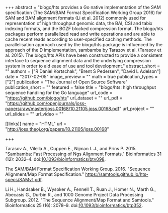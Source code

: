 +++
abstract = "bíogo/hts provides a Go native implementation of the SAM specification (The SAM/BAM Format Specification Working Group 2016) for SAM and BAM alignment formats (Li et al. 2012) commonly used for representation of high throughput genomic data, the BAI, CSI and tabix indexing formats, and the BGZF blocked compression format. The bíogo/hts packages perform parallelized read and write operations and are able to cache recent reads according to user-specified caching methods. The parallelisation approach used by the bíogo/hts package is influenced by the approach of the D implementation, sambamba by Tarazov et al. (Tarasov et al. 2015). The bíogo/hts APIs have been constructed to provide a consistent interface to sequence alignment data and the underlying compression system in order to aid ease of use and tool development."
abstract_short = ""
authors = ["R Daniel Kortschak", "Brent S Pedersen", "David L Adelson"]
date = "2017-02-05"
image_preview = ""
math = true
publication_types = ["2"]
publication = "The Journal of Open Source Software"
publication_short = ""
featured = false
title = "bíogo/hts: high throughput sequence handling for the Go language"
url_code = "https://github.com/biogo/hts"
url_dataset = ""
url_pdf = "https://github.com/openjournals/joss-papers/raw/master/joss.00168/10.21105.joss.00168.pdf"
url_project = ""
url_slides = ""
url_video = ""

[[links]]
name = "HTML"
url = "http://joss.theoj.org/papers/10.21105/joss.00168"

+++

Tarasov A., Vilella A., Cuppen E., Nijman I. J., and Prins P. 2015. "Sambamba: Fast Processing of Ngs Alignment Formats." Bioinformatics 31 (12): 2032–4. doi:[10.1093/bioinformatics/btv098](https://doi.org/10.1093/bioinformatics/btv098).

The SAM/BAM Format Specification Working Group. 2016. "Sequence Alignment/Map Format Specification." https://samtools.github.io/hts-specs/SAMv1.pdf.

Li H., Handsaker B., Wysoker A., Fennell T., Ruan J., Homer N., Marth G., Abecasis G., Durbin R., and 1000 Genome Project Data Processing Subgroup. 2012. "The Sequence Alignment/Map Format and Samtools." Bioinformatics 25 (16): 2078–9. doi:[10.1093/bioinformatics/btp352](https://doi.org/10.1093/bioinformatics/btp352).

